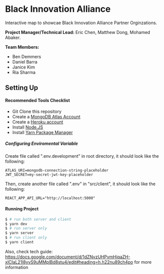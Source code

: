 




# Black Innovation Alliance

Interactive map to showcae Black Innovation Alliance Partner Orginzations.

**Project Manager/Technical Lead:** Eric Chen, Matthew Dong, Mohamed Abaker.

**Team Members:**
* Ben Demmers
* Daniel Barra
* Janice Kim
* Ria Sharma

## Setting Up

#### Recommended Tools Checklist

- Git Clone this repository
- Create a [MongoDB Atlas Account](https://www.mongodb.com/cloud/atlas)
- Create a [Heroku account](https://www.heroku.com/)
- Install [Node.JS](https://nodejs.org/en/download/)
- Install [Yarn Package Manager](https://classic.yarnpkg.com/en/docs/install/#mac-stable)


##### Configuring Enviromental Variable

Create file called ".env.development" in root directory, it should look like the following:

```
ATLAS_URI=mongodb-connection-string-placeholder
JWT_SECRET=my-secret-jwt-key-placeholder
```

Then, create another file called ".env" in "src/client", it should look like the following:

```
REACT_APP_API_URL="http://localhost:5000"
```

#### Running Project

```bash
$ # run both server and client
$ yarn dev
$ # run server only
$ yarn server
$ # run client only
$ yarn client
```

Also, check tech guide: https://docs.google.com/document/d/1dZNvzUHPvmHiqaZH-xlCIaL21l8yvS9uMMplBd8stu4/edit#heading=h.h22nu89ch4po for more information

